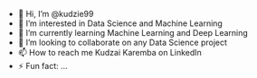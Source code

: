 - 👋 Hi, I’m @kudzie99
- 👀 I’m interested in Data Science and Machine Learning 
- 🌱 I’m currently learning Machine Learning and Deep Learning 
- 💞️ I’m looking to collaborate on any Data Science project
- 📫 How to reach me Kudzai Karemba on LinkedIn 
- ⚡ Fun fact: ...

<!---
kudzie99/kudzie99 is a ✨ special ✨ repository because its `README.md` (this file) appears on your GitHub profile.
You can click the Preview link to take a look at your changes.
--->
